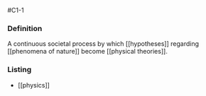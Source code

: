 #C1-1

### Definition
A continuous societal process by which [[hypotheses]] regarding [[phenomena of nature]] become [[physical theories]].

### Listing
- [[physics]]
